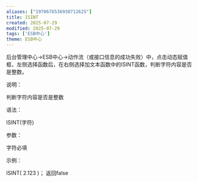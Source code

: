 ```yaml
---
aliases: ["1970676536930712625"]
title: ISINT
created: 2025-07-29
modified: 2025-07-29
tags: ['ESB中心']
theme: ESB中心
---
```


后台管理中心->ESB中心->动作流（或接口信息的成功失败）中，点击动态赋值框，左侧选择函数后，在右侧选择加文本函数中的ISINT函数，判断字符内容是否是整数。

说明：

判断字符内容是否是整数

语法：

ISINT(字符)

参数：

字符必填

示例：

ISINT( 2.123 )； 返回false
